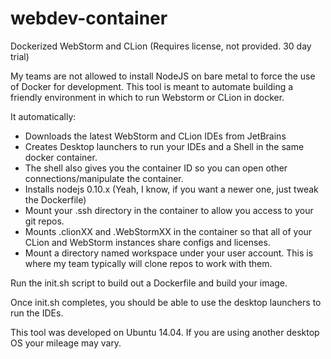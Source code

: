 # webdev-container
Dockerized WebStorm and CLion (Requires license, not provided. 30 day trial)

My teams are not allowed to install NodeJS on bare metal to force the use of Docker for development.
This tool is meant to automate building a friendly environment in which to run Webstorm or CLion in docker.

It automatically:
- Downloads the latest WebStorm and CLion IDEs from JetBrains
- Creates Desktop launchers to run your IDEs and a Shell in the same docker container.
- The shell also gives you the container ID so you can open other connections/manipulate the container.
- Installs nodejs 0.10.x (Yeah, I know, if you want a newer one, just tweak the Dockerfile)
- Mount your .ssh directory in the container to allow you access to your git repos.
- Mounts .clionXX and .WebStormXX in the container so that all of your CLion and WebStorm instances share configs and licenses.
- Mount a directory named workspace under your user account.  This is where my team
  typically will clone repos to work with them.

Run the init.sh script to build out a Dockerfile and build your image.

Once init.sh completes, you should be able to use the desktop launchers to run the IDEs.

This tool was developed on Ubuntu 14.04.  If you are using another desktop OS your mileage may vary.

